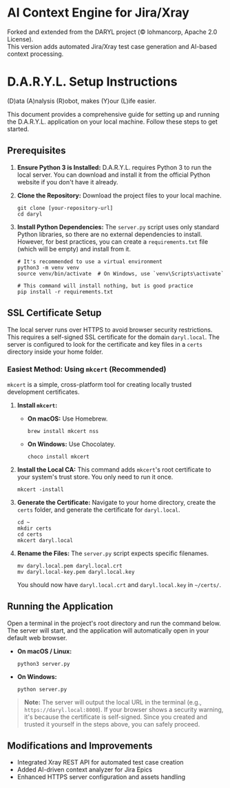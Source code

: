 # AI Context Engine for Jira/Xray

Forked and extended from the DARYL project (© lohmancorp, Apache 2.0 License).  
This version adds automated Jira/Xray test case generation and AI-based context processing.



# D.A.R.Y.L. Setup Instructions

(D)ata (A)nalysis (R)obot, makes (Y)our (L)ife easier.

This document provides a comprehensive guide for setting up and running the D.A.R.Y.L. application on your local machine. Follow these steps to get started.

## Prerequisites

1.  **Ensure Python 3 is Installed:** D.A.R.Y.L. requires Python 3 to run the local server. You can download and install it from the official Python website if you don't have it already.

2.  **Clone the Repository:** Download the project files to your local machine.

    ```
    git clone [your-repository-url]
    cd daryl
    ```

3.  **Install Python Dependencies:** The `server.py` script uses only standard Python libraries, so there are no external dependencies to install. However, for best practices, you can create a `requirements.txt` file (which will be empty) and install from it.

    ```
    # It's recommended to use a virtual environment
    python3 -m venv venv
    source venv/bin/activate  # On Windows, use `venv\Scripts\activate`

    # This command will install nothing, but is good practice
    pip install -r requirements.txt
    ```

## SSL Certificate Setup

The local server runs over HTTPS to avoid browser security restrictions. This requires a self-signed SSL certificate for the domain `daryl.local`. The server is configured to look for the certificate and key files in a `certs` directory inside your home folder.

### Easiest Method: Using `mkcert` (Recommended)

`mkcert` is a simple, cross-platform tool for creating locally trusted development certificates.

1.  **Install `mkcert`:**

      * **On macOS:** Use Homebrew.

        ```
        brew install mkcert nss
        ```

      * **On Windows:** Use Chocolatey.

        ```
        choco install mkcert
        ```

2.  **Install the Local CA:** This command adds `mkcert`'s root certificate to your system's trust store. You only need to run it once.

    ```
    mkcert -install
    ```

3.  **Generate the Certificate:** Navigate to your home directory, create the `certs` folder, and generate the certificate for `daryl.local`.

    ```
    cd ~
    mkdir certs
    cd certs
    mkcert daryl.local
    ```

4.  **Rename the Files:** The `server.py` script expects specific filenames.

    ```
    mv daryl.local.pem daryl.local.crt
    mv daryl.local-key.pem daryl.local.key
    ```

    You should now have `daryl.local.crt` and `daryl.local.key` in `~/certs/`.

## Running the Application

Open a terminal in the project's root directory and run the command below. The server will start, and the application will automatically open in your default web browser.

  * **On macOS / Linux:**

    ```
    python3 server.py
    ```

  * **On Windows:**

    ```
    python server.py
    ```

> **Note:** The server will output the local URL in the terminal (e.g., `https://daryl.local:8000`). If your browser shows a security warning, it's because the certificate is self-signed. Since you created and trusted it yourself in the steps above, you can safely proceed.

## Modifications and Improvements
- Integrated Xray REST API for automated test case creation
- Added AI-driven context analyzer for Jira Epics
- Enhanced HTTPS server configuration and assets handling


